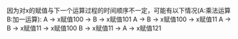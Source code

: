 因为对x的赋值与下一个运算过程的时间顺序不一定，可能有以下情况(A:乘法运算 B:加一运算):
A -> x赋值100 -> B -> x赋值101
A -> B -> x赋值100 -> x赋值11
A -> B -> x赋值11 -> x赋值100
B -> x赋值11 -> A -> x赋值121
